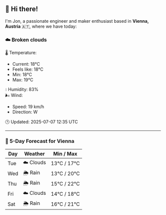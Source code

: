 ## 👋 Hi there!

I'm Jon, a passionate engineer and maker enthusiast based in **Vienna, Austria** 🇦🇹, where we have today:

### ☁️ Broken clouds 

🌡️ Temperature: 
* Current: 18°C
* Feels like: 18°C
* Min: 18°C 
* Max: 19°C  

💧 Humidity: 83%  
🌬️ Wind: 
* Speed: 19 km/h 
* Direction: W  

🕒 Updated: 2025-07-07 12:35 UTC

---

### 📅 5-Day Forecast for Vienna

| Day | Weather | Min / Max |
|-----|---------|------------|
| Tue | ☁️ Clouds | 13°C / 17°C |
| Wed | 🌦️ Rain | 13°C / 20°C |
| Thu | 🌦️ Rain | 15°C / 22°C |
| Fri | ☁️ Clouds | 14°C / 18°C |
| Sat | 🌦️ Rain | 16°C / 21°C |
